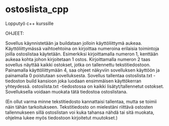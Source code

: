 # ostoslista_cpp
 Lopputyö c++ kurssille

 OHJEET:
 
 Sovellus käynnistetään ja buildataan jolloin käyttöliittymä aukeaa.
 Käyttöliittymässä vaihtoehtoina on kirjoittaa numeroina erilaisia toimintoja joilla ostoslistaa käytetään.
 Esimerkiksi kirjoittamalla numeron 1, kenttään aukeaa kohta johon kirjoitetaan 1 ostos.
 Kirjoittamalla numeron 2 taas sovellus näyttää kaikki ostokset, jotka on tallennettu tekstitiedostoon.
 Painamalla käyttöliittymään 4, saa ohjeet näkyviin sovelluksen käyttöön ja painamalla 0 poistutaan sovelluksesta.
 Sovellus tallentaa ostoslista.txt -tiedoston build kansioon joka luodaan ensimmäisen käyttökerran yhteydessä.
 ostoslista.txt -tiedostossa on kaikki lisätyt/tallennetut ostokset.
 Sovelluksella voidaan muokata tätä tiedostoa ostoslistana.
 
(En ollut varma minne tekstitiedosto kannattaisi tallentaa, mutta se toimii näin tähän tarkoitukseen. 
Tekstitiedosto on mielestäni riittävä ostosten tallennukseen sillä ostoslistan voi kuka tahansa nähdä tai sitä muokata,
ohjelma lukee myös tiedostoon kirjoitetut muutokset.)
